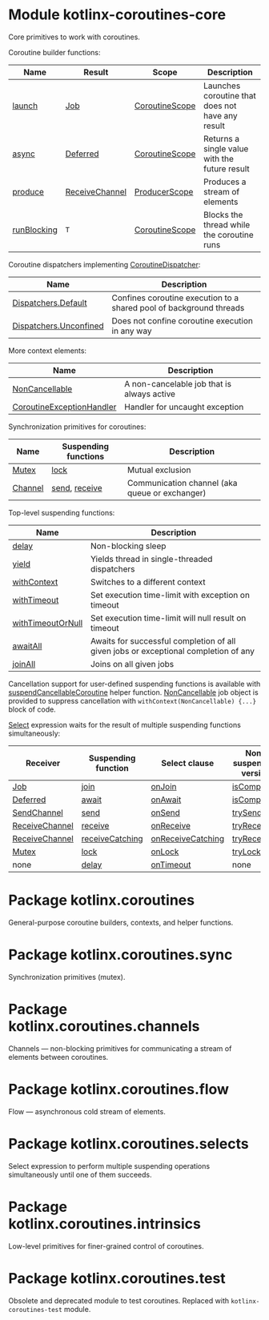 # Module kotlinx-coroutines-core

Core primitives to work with coroutines.

Coroutine builder functions:

| **Name**      | **Result**    | **Scope**        | **Description**
| ------------- | ------------- | ---------------- | ---------------
| [launch]      | [Job]         | [CoroutineScope] | Launches coroutine that does not have any result 
| [async]       | [Deferred]    | [CoroutineScope] | Returns a single value with the future result
| [produce][kotlinx.coroutines.channels.produce]     | [ReceiveChannel][kotlinx.coroutines.channels.ReceiveChannel] | [ProducerScope][kotlinx.coroutines.channels.ProducerScope]  | Produces a stream of elements
| [runBlocking] | `T`           | [CoroutineScope] | Blocks the thread while the coroutine runs

Coroutine dispatchers implementing [CoroutineDispatcher]:
 
| **Name**                    | **Description**
| --------------------------- | ---------------
| [Dispatchers.Default]       | Confines coroutine execution to a shared pool of background threads
| [Dispatchers.Unconfined]    | Does not confine coroutine execution in any way

More context elements:

| **Name**                    | **Description**
| --------------------------- | ---------------
| [NonCancellable]            | A non-cancelable job that is always active
| [CoroutineExceptionHandler] | Handler for uncaught exception

Synchronization primitives for coroutines:

| **Name**   | **Suspending functions**                                    | **Description**
| ---------- | ----------------------------------------------------------- | ---------------
| [Mutex][kotlinx.coroutines.sync.Mutex]          | [lock][kotlinx.coroutines.sync.Mutex.lock]                                          | Mutual exclusion 
| [Channel][kotlinx.coroutines.channels.Channel]  | [send][kotlinx.coroutines.channels.SendChannel.send], [receive][kotlinx.coroutines.channels.ReceiveChannel.receive] | Communication channel (aka queue or exchanger)

Top-level suspending functions:

| **Name**                 | **Description**
| -------------------      | ---------------
| [delay]                  | Non-blocking sleep
| [yield]                  | Yields thread in single-threaded dispatchers
| [withContext]            | Switches to a different context
| [withTimeout]            | Set execution time-limit with exception on timeout 
| [withTimeoutOrNull]      | Set execution time-limit will null result on timeout
| [awaitAll]               | Awaits for successful completion of all given jobs or exceptional completion of any
| [joinAll]                | Joins on all given jobs

Cancellation support for user-defined suspending functions is available with [suspendCancellableCoroutine]
helper function. [NonCancellable] job object is provided to suppress cancellation with 
`withContext(NonCancellable) {...}` block of code.

[Select][kotlinx.coroutines.selects.select] expression waits for the result of multiple suspending functions simultaneously:

| **Receiver**     | **Suspending function**                       | **Select clause**                                | **Non-suspending version**
| ---------------- | --------------------------------------------- | ------------------------------------------------ | --------------------------
| [Job]            | [join][Job.join]                              | [onJoin][Job.onJoin]                   | [isCompleted][Job.isCompleted]
| [Deferred]       | [await][Deferred.await]                       | [onAwait][Deferred.onAwait]                 | [isCompleted][Job.isCompleted]
| [SendChannel][kotlinx.coroutines.channels.SendChannel]    | [send][kotlinx.coroutines.channels.SendChannel.send]                      | [onSend][kotlinx.coroutines.channels.SendChannel.onSend]                   | [trySend][kotlinx.coroutines.channels.SendChannel.trySend]
| [ReceiveChannel][kotlinx.coroutines.channels.ReceiveChannel] | [receive][kotlinx.coroutines.channels.ReceiveChannel.receive]             | [onReceive][kotlinx.coroutines.channels.ReceiveChannel.onReceive]             | [tryReceive][kotlinx.coroutines.channels.ReceiveChannel.tryReceive]
| [ReceiveChannel][kotlinx.coroutines.channels.ReceiveChannel] | [receiveCatching][kotlinx.coroutines.channels.ReceiveChannel.receiveCatching] | [onReceiveCatching][kotlinx.coroutines.channels.ReceiveChannel.onReceiveCatching] | [tryReceive][kotlinx.coroutines.channels.ReceiveChannel.tryReceive]
| [Mutex][kotlinx.coroutines.sync.Mutex]          | [lock][kotlinx.coroutines.sync.Mutex.lock]                            | [onLock][kotlinx.coroutines.sync.Mutex.onLock]                   | [tryLock][kotlinx.coroutines.sync.Mutex.tryLock]
| none            | [delay]                                        | [onTimeout][kotlinx.coroutines.selects.SelectBuilder.onTimeout]                   | none

# Package kotlinx.coroutines

General-purpose coroutine builders, contexts, and helper functions.

# Package kotlinx.coroutines.sync

Synchronization primitives (mutex).

# Package kotlinx.coroutines.channels

Channels &mdash; non-blocking primitives for communicating a stream of elements between coroutines.

# Package kotlinx.coroutines.flow

Flow &mdash; asynchronous cold stream of elements.

# Package kotlinx.coroutines.selects

Select expression to perform multiple suspending operations simultaneously until one of them succeeds.

# Package kotlinx.coroutines.intrinsics

Low-level primitives for finer-grained control of coroutines.

# Package kotlinx.coroutines.test

Obsolete and deprecated module to test coroutines. Replaced with `kotlinx-coroutines-test` module.

<!--- MODULE kotlinx-coroutines-core -->
<!--- INDEX kotlinx.coroutines -->

[launch]: https://kotlin.github.io/kotlinx.coroutines/kotlinx-coroutines-core/kotlinx.coroutines/launch.html
[Job]: https://kotlin.github.io/kotlinx.coroutines/kotlinx-coroutines-core/kotlinx.coroutines/-job/index.html
[CoroutineScope]: https://kotlin.github.io/kotlinx.coroutines/kotlinx-coroutines-core/kotlinx.coroutines/-coroutine-scope/index.html
[async]: https://kotlin.github.io/kotlinx.coroutines/kotlinx-coroutines-core/kotlinx.coroutines/async.html
[Deferred]: https://kotlin.github.io/kotlinx.coroutines/kotlinx-coroutines-core/kotlinx.coroutines/-deferred/index.html
[runBlocking]: https://kotlin.github.io/kotlinx.coroutines/kotlinx-coroutines-core/kotlinx.coroutines/run-blocking.html
[CoroutineDispatcher]: https://kotlin.github.io/kotlinx.coroutines/kotlinx-coroutines-core/kotlinx.coroutines/-coroutine-dispatcher/index.html
[Dispatchers.Default]: https://kotlin.github.io/kotlinx.coroutines/kotlinx-coroutines-core/kotlinx.coroutines/-dispatchers/-default.html
[Dispatchers.Unconfined]: https://kotlin.github.io/kotlinx.coroutines/kotlinx-coroutines-core/kotlinx.coroutines/-dispatchers/-unconfined.html
[NonCancellable]: https://kotlin.github.io/kotlinx.coroutines/kotlinx-coroutines-core/kotlinx.coroutines/-non-cancellable.html
[CoroutineExceptionHandler]: https://kotlin.github.io/kotlinx.coroutines/kotlinx-coroutines-core/kotlinx.coroutines/-coroutine-exception-handler/index.html
[delay]: https://kotlin.github.io/kotlinx.coroutines/kotlinx-coroutines-core/kotlinx.coroutines/delay.html
[yield]: https://kotlin.github.io/kotlinx.coroutines/kotlinx-coroutines-core/kotlinx.coroutines/yield.html
[withContext]: https://kotlin.github.io/kotlinx.coroutines/kotlinx-coroutines-core/kotlinx.coroutines/with-context.html
[withTimeout]: https://kotlin.github.io/kotlinx.coroutines/kotlinx-coroutines-core/kotlinx.coroutines/with-timeout.html
[withTimeoutOrNull]: https://kotlin.github.io/kotlinx.coroutines/kotlinx-coroutines-core/kotlinx.coroutines/with-timeout-or-null.html
[awaitAll]: https://kotlin.github.io/kotlinx.coroutines/kotlinx-coroutines-core/kotlinx.coroutines/await-all.html
[joinAll]: https://kotlin.github.io/kotlinx.coroutines/kotlinx-coroutines-core/kotlinx.coroutines/join-all.html
[suspendCancellableCoroutine]: https://kotlin.github.io/kotlinx.coroutines/kotlinx-coroutines-core/kotlinx.coroutines/suspend-cancellable-coroutine.html
[Job.join]: https://kotlin.github.io/kotlinx.coroutines/kotlinx-coroutines-core/kotlinx.coroutines/-job/join.html
[Job.onJoin]: https://kotlin.github.io/kotlinx.coroutines/kotlinx-coroutines-core/kotlinx.coroutines/-job/on-join.html
[Job.isCompleted]: https://kotlin.github.io/kotlinx.coroutines/kotlinx-coroutines-core/kotlinx.coroutines/-job/is-completed.html
[Deferred.await]: https://kotlin.github.io/kotlinx.coroutines/kotlinx-coroutines-core/kotlinx.coroutines/-deferred/await.html
[Deferred.onAwait]: https://kotlin.github.io/kotlinx.coroutines/kotlinx-coroutines-core/kotlinx.coroutines/-deferred/on-await.html

<!--- INDEX kotlinx.coroutines.sync -->

[kotlinx.coroutines.sync.Mutex]: https://kotlin.github.io/kotlinx.coroutines/kotlinx-coroutines-core/kotlinx.coroutines.sync/-mutex/index.html
[kotlinx.coroutines.sync.Mutex.lock]: https://kotlin.github.io/kotlinx.coroutines/kotlinx-coroutines-core/kotlinx.coroutines.sync/-mutex/lock.html
[kotlinx.coroutines.sync.Mutex.onLock]: https://kotlin.github.io/kotlinx.coroutines/kotlinx-coroutines-core/kotlinx.coroutines.sync/-mutex/on-lock.html
[kotlinx.coroutines.sync.Mutex.tryLock]: https://kotlin.github.io/kotlinx.coroutines/kotlinx-coroutines-core/kotlinx.coroutines.sync/-mutex/try-lock.html

<!--- INDEX kotlinx.coroutines.channels -->

[kotlinx.coroutines.channels.produce]: https://kotlin.github.io/kotlinx.coroutines/kotlinx-coroutines-core/kotlinx.coroutines.channels/produce.html
[kotlinx.coroutines.channels.ReceiveChannel]: https://kotlin.github.io/kotlinx.coroutines/kotlinx-coroutines-core/kotlinx.coroutines.channels/-receive-channel/index.html
[kotlinx.coroutines.channels.ProducerScope]: https://kotlin.github.io/kotlinx.coroutines/kotlinx-coroutines-core/kotlinx.coroutines.channels/-producer-scope/index.html
[kotlinx.coroutines.channels.Channel]: https://kotlin.github.io/kotlinx.coroutines/kotlinx-coroutines-core/kotlinx.coroutines.channels/-channel/index.html
[kotlinx.coroutines.channels.SendChannel.send]: https://kotlin.github.io/kotlinx.coroutines/kotlinx-coroutines-core/kotlinx.coroutines.channels/-send-channel/send.html
[kotlinx.coroutines.channels.ReceiveChannel.receive]: https://kotlin.github.io/kotlinx.coroutines/kotlinx-coroutines-core/kotlinx.coroutines.channels/-receive-channel/receive.html
[kotlinx.coroutines.channels.SendChannel]: https://kotlin.github.io/kotlinx.coroutines/kotlinx-coroutines-core/kotlinx.coroutines.channels/-send-channel/index.html
[kotlinx.coroutines.channels.SendChannel.onSend]: https://kotlin.github.io/kotlinx.coroutines/kotlinx-coroutines-core/kotlinx.coroutines.channels/-send-channel/on-send.html
[kotlinx.coroutines.channels.SendChannel.trySend]: https://kotlin.github.io/kotlinx.coroutines/kotlinx-coroutines-core/kotlinx.coroutines.channels/-send-channel/try-send.html
[kotlinx.coroutines.channels.ReceiveChannel.onReceive]: https://kotlin.github.io/kotlinx.coroutines/kotlinx-coroutines-core/kotlinx.coroutines.channels/-receive-channel/on-receive.html
[kotlinx.coroutines.channels.ReceiveChannel.tryReceive]: https://kotlin.github.io/kotlinx.coroutines/kotlinx-coroutines-core/kotlinx.coroutines.channels/-receive-channel/try-receive.html
[kotlinx.coroutines.channels.ReceiveChannel.receiveCatching]: https://kotlin.github.io/kotlinx.coroutines/kotlinx-coroutines-core/kotlinx.coroutines.channels/-receive-channel/receive-catching.html
[kotlinx.coroutines.channels.ReceiveChannel.onReceiveCatching]: https://kotlin.github.io/kotlinx.coroutines/kotlinx-coroutines-core/kotlinx.coroutines.channels/-receive-channel/on-receive-catching.html

<!--- INDEX kotlinx.coroutines.selects -->

[kotlinx.coroutines.selects.select]: https://kotlin.github.io/kotlinx.coroutines/kotlinx-coroutines-core/kotlinx.coroutines.selects/select.html
[kotlinx.coroutines.selects.SelectBuilder.onTimeout]: https://kotlin.github.io/kotlinx.coroutines/kotlinx-coroutines-core/kotlinx.coroutines.selects/-select-builder/on-timeout.html

<!--- INDEX kotlinx.coroutines.test -->
<!--- END -->
